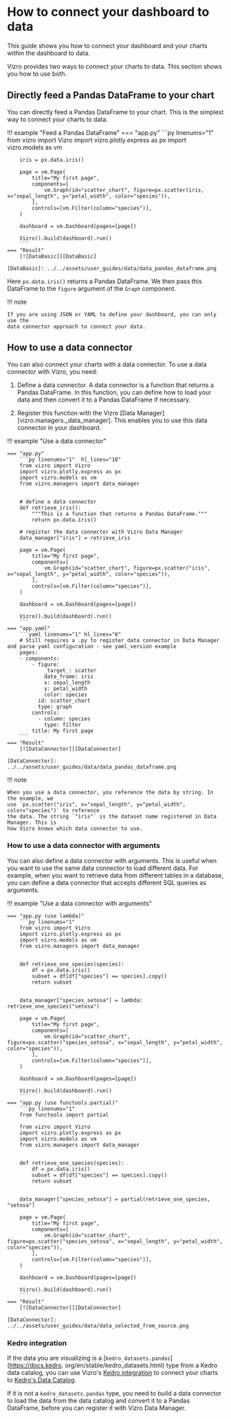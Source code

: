 # How to connect your dashboard to data

This guide shows you how to connect your dashboard and your charts within the dashboard to data.

Vizro provides two ways to connect your charts to data. This section shows you how to use both.

## Directly feed a Pandas DataFrame to your chart

You can directly feed a Pandas DataFrame to your chart. This is the simplest way to connect your charts to data.

!!! example "Feed a Pandas DataFrame"
    === "app.py"
        ```py linenums="1"
        from vizro import Vizro
        import vizro.plotly.express as px
        import vizro.models as vm

        iris = px.data.iris()

        page = vm.Page(
            title="My first page",
            components=[
                vm.Graph(id="scatter_chart", figure=px.scatter(iris, x="sepal_length", y="petal_width", color="species")),
            ],
            controls=[vm.Filter(column="species")],
        )

        dashboard = vm.Dashboard(pages=[page])

        Vizro().build(dashboard).run()
        ```
    === "Result"
        [![DataBasic]][DataBasic]

    [DataBasic]: ../../assets/user_guides/data/data_pandas_dataframe.png

Here `px.data.iris()` returns a Pandas DataFrame. We then pass this DataFrame to the `figure` argument of the `Graph` component.

!!! note

    If you are using JSON or YAML to define your dashboard, you can only use the
    data connector approach to connect your data.



## How to use a data connector

You can also connect your charts with a data connector. To use a data connector with
Vizro, you need:

1. Define a data connector. A data connector is a function
   that returns a Pandas DataFrame. In this function, you can define how to load your
   data and then convert it to a Pandas DataFrame if necessary.

2. Register this function with the Vizro [Data Manager][vizro.managers._data_manager].
   This enables you to use this data connector
   in your dashboard.

!!! example "Use a data connector"

    === "app.py"
        ```py linenums="1"  hl_lines="18"
        from vizro import Vizro
        import vizro.plotly.express as px
        import vizro.models as vm
        from vizro.managers import data_manager


        # define a data connector
        def retrieve_iris():
            """This is a function that returns a Pandas DataFrame."""
            return px.data.iris()

        # register the data connector with Vizro Data Manager
        data_manager["iris"] = retrieve_iris

        page = vm.Page(
            title="My first page",
            components=[
                vm.Graph(id="scatter_chart", figure=px.scatter("iris", x="sepal_length", y="petal_width", color="species")),
            ],
            controls=[vm.Filter(column="species")],
        )

        dashboard = vm.Dashboard(pages=[page])

        Vizro().build(dashboard).run()
        ```
    === "app.yaml"
        ```yaml linenums="1" hl_lines="6"
        # Still requires a .py to register data connector in Data Manager and parse yaml configuration - see yaml_version example
        pages:
        - components:
            - figure:
                _target_: scatter
                data_frame: iris
                x: sepal_length
                y: petal_width
                color: species
              id: scatter_chart
              type: graph
            controls:
              - column: species
                type: filter
            title: My first page
        ```
    === "Result"
        [![DataConnector]][DataConnector]

    [DataConnector]: ../../assets/user_guides/data/data_pandas_dataframe.png

!!! note

    When you use a data connector, you reference the data by string. In the example, we
    use `px.scatter("iris", x="sepal_length", y="petal_width", color="species")` to reference
    the data. The string `"iris"` is the dataset name registered in Data Manager. This is
    how Vizro knows which data connector to use.


### How to use a data connector with arguments

You can also define a data connector with arguments. This is useful when you want to
use the same data connector to load different data. For example, when you want to
retrieve data from different tables in a database, you can define a data connector
that accepts different SQL queries as arguments.

!!! example "Use a data connector with arguments"

    === "app.py (use lambda)"
        ```py linenums="1"
        from vizro import Vizro
        import vizro.plotly.express as px
        import vizro.models as vm
        from vizro.managers import data_manager


        def retrieve_one_species(species):
            df = px.data.iris()
            subset = df[df["species"] == species].copy()
            return subset


        data_manager["species_setosa"] = lambda: retrieve_one_species("setosa")

        page = vm.Page(
            title="My first page",
            components=[
                vm.Graph(id="scatter_chart", figure=px.scatter("species_setosa", x="sepal_length", y="petal_width", color="species")),
            ],
            controls=[vm.Filter(column="species")],
        )

        dashboard = vm.Dashboard(pages=[page])

        Vizro().build(dashboard).run()
        ```
    === "app.py (use functools.partial)"
        ```py linenums="1"
        from functools import partial

        from vizro import Vizro
        import vizro.plotly.express as px
        import vizro.models as vm
        from vizro.managers import data_manager


        def retrieve_one_species(species):
            df = px.data.iris()
            subset = df[df["species"] == species].copy()
            return subset


        data_manager["species_setosa"] = partial(retrieve_one_species, "setosa")

        page = vm.Page(
            title="My first page",
            components=[
                vm.Graph(id="scatter_chart", figure=px.scatter("species_setosa", x="sepal_length", y="petal_width", color="species")),
            ],
            controls=[vm.Filter(column="species")],
        )

        dashboard = vm.Dashboard(pages=[page])

        Vizro().build(dashboard).run()
        ```
    === "Result"
        [![DataConnector]][DataConnector]

    [DataConnector]: ../../assets/user_guides/data/data_selected_from_source.png


### Kedro integration

If the data you are visualizing is a [`kedro_datasets.pandas`](https://docs.kedro.
org/en/stable/kedro_datasets.html) type from a Kedro data catalog, you can use
Vizro's [Kedro integration](integration.md#kedro) to connect your charts to [Kedro's Data Catalog](https://docs.kedro.org/en/stable/data/index.html).

If it is not a `kedro_datasets.pandas` type, you need to build a
data connector to load the data from the data catalog and convert it to a Pandas
DataFrame, before you can register it with Vizro Data Manager.
